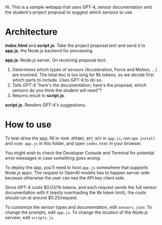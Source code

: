 Hi. This is a sample webapp that uses GPT-4, sensor documentation and the student's project proposal to suggest which sensors to use.

# Architecture

**index.html** and **script.js**: Take the project proposal text and send it to **app.js**, the Node.js backend for processing.

**app.js**: Node.js server. On receiving proposal text:
1. Determines which types of sensors (Acceleration, Force and Motion, ...) are involved. The total doc is too long for 8k tokens, so we decide first which parts to include. Uses GPT-4 to do so.
2. Tells GPT-4 "here's the documentation, here's the proposal, which sensors do you think the student will need"?
3. Returns result to **script.js**.

**script.js**: Renders GPT-4's suggestions.

# How to use

To test-drive the app, fill in `YOUR_OPENAI_API_KEY` in `app.js`, run `npm install` and `node app.js` in this folder, and open `index.html` in your browser. 

You might wish to check the Developer Console and Terminal for potential error messages in case something goes wrong.

To deploy the app, you'll need to host `app.js` somewhere that supports Node.js apps. The request to OpenAI models has to happen server-side because otherwise the user can see the API key client side.

Since GPT-4 costs $0.03/1k tokens, and each request sends the full sensor documentation with it (easily overloading the 8k token limit), the costs should run at around $0.25/request.

To customize the sensor types and documentation, edit `sensors.json`. To change the prompts, edit `app.js`. To change the location of the Node.js serveer, edit `scripts.js`.

